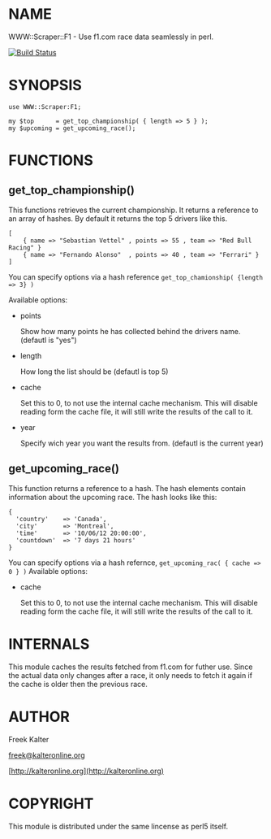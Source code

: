 # NAME

WWW::Scraper::F1 - Use f1.com race data seamlessly in perl.

[![Build Status](https://secure.travis-ci.org/FreekKalter/WWW-Scraper-F1.png)](http://travis-ci.org/FreekKalter/WWW-Scraper-F1)

# SYNOPSIS

    use WWW::Scraper:F1;

    my $top      = get_top_championship( { length => 5 } );
    my $upcoming = get_upcoming_race();

# FUNCTIONS



## get\_top\_championship()

This functions retrieves the current championship. It returns a reference to an array of hashes. By default it
returns the top 5 drivers like this.

    [
        { name => "Sebastian Vettel" , points => 55 , team => "Red Bull Racing" }
        { name => "Fernando Alonso"  , points => 40 , team => "Ferrari" }
    ]

You can specify options via a hash reference `get_top_chamionship( {length => 3} )`

Available options:

- points

    Show how many points he has collected behind the drivers name. (defautl is "yes")

- length

    How long the list should be (defautl is top 5)

- cache

    Set this to 0, to not use the internal cache mechanism. This will disable reading form the cache file, it will still write the results of the call to it.

- year

    Specify wich year you want the results from. (defautl is the current year)

## get\_upcoming\_race()

This function returns a reference to a hash. The hash elements contain information about the upcoming race.
The hash looks like this:

    {
      'country'    => 'Canada',
      'city'       => 'Montreal',
      'time'       => '10/06/12 20:00:00',
      'countdown'  => '7 days 21 hours'
    }

You can specify options via a hash refernce, `get_upcoming_rac( { cache => 0 } )`
Available options:

- cache

    Set this to 0, to not use the internal cache mechanism. This will disable reading form the cache file, it will still write the results of the call to it.

# INTERNALS

This module caches the results fetched from f1.com for futher use. Since the actual data only changes after a race, it only needs to fetch it again if the cache is older then the previous race.

# AUTHOR

Freek Kalter

freek@kalteronline.org

[http://kalteronline.org](http://kalteronline.org)

# COPYRIGHT

This module is distributed under the same lincense as perl5 itself.
